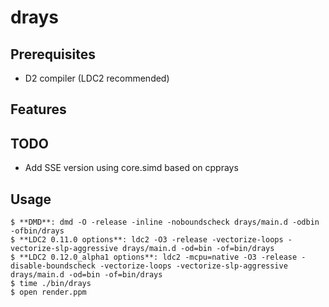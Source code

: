 # drays

## Prerequisites

  * D2 compiler (LDC2 recommended)

## Features

## TODO

  * Add SSE version using core.simd based on cpprays

## Usage

    $ **DMD**: dmd -O -release -inline -noboundscheck drays/main.d -odbin -ofbin/drays
    $ **LDC2 0.11.0 options**: ldc2 -O3 -release -vectorize-loops -vectorize-slp-aggressive drays/main.d -od=bin -of=bin/drays
    $ **LDC2 0.12.0_alpha1 options**: ldc2 -mcpu=native -O3 -release -disable-boundscheck -vectorize-loops -vectorize-slp-aggressive drays/main.d -od=bin -of=bin/drays
    $ time ./bin/drays
    $ open render.ppm
